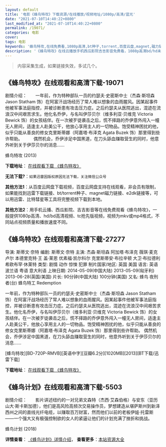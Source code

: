 ```yaml
---
layout: default
title: '电影《蜂鸟特攻》下载资源/在线播放/视频地址/1080p/高清/蓝光'
date: "2021-07-10T14:40:22+0800"
last_modified_at: "2021-07-10T14:40:22+0800"
permalink: /19071/
categories: 电影
cover:
tags: 电影
keywords: '蜂鸟特攻,在线免费看,1080p高清,bt种子,torrent,百度云盘,magnet,磁力链,迅雷下载资源'
description: '《蜂鸟特攻》在线云播放手机西瓜影院吉吉影音免费看，1080p高清bd/hd未删减完整版和tc抢先枪版，mkv/mp4格式，附带bt/torrent种子、magnet/磁力链、百度云盘、网盘资源迅雷下载链接'
---
```


>内容采集生成，如果链接失效，多试几个。


## 《蜂鸟特攻》在线观看和高清下载-19071

剧情介绍：　　一年前，作为特种部队一员的约瑟夫·史密斯中士（杰森·斯坦森 Jason Statham 饰）在阿富汗战场经历了常人难以想象的血雨腥风。因某起事件他被军事法庭指控，并被诊断患有攻击压力症。之后约瑟夫从医院逃出，混迹在流浪汉中间艰苦求生。他化名乔伊，与名叫伊莎贝尔（维多利亚·贝维克 Victoria Bewick 饰）的女孩结伴。在一次被歹徒袭击之后，慌不择路的乔伊意外闯入一幢无人房间，适逢主人赴美公干，他放心享用主人的一切物品。饱受精神困扰的他，似乎只能从善良的修女克里斯蒂娜（阿嘉塔·布泽克 Agata Buzek 饰）那里得到些许帮助。  　　偶然机会，乔伊涉足中国黑道，在刀头舔血赚取营生的同时，他意外听到关于伊莎贝尔的消息……


蜂鸟特攻 (2013)

**下载地址**： [在线观看下载 《蜂鸟特攻》](https://www.btbtdy.me/btdy/dy2557.html) 


**无法下载?**：`如果迅雷因版权原因无法下载，关注微信公众号 `

**其他方法1**：从百度云网盘下载视频，百度云网盘支持在线观看，非会员有限制，如果能找到迅雷下载链接、bt/torrent种子、magnet磁力链接、e2dk链接等，可以用迅雷、比特彗星等工具将完整视频下载到本地。

**其他方法2**：用手机云播、西瓜影院、吉吉影音等在线免费观看《蜂鸟特攻》，一般提供1080p高清、hd/bd高清视频、tc抢先版视频，视频为mkv或mp4格式，不同站点视频质量和播放速度不同。


## 《蜂鸟特攻》在线观看和高清下载-27277

导演: 斯蒂文·奈特 编剧: 斯蒂文·奈特 主演: 杰森·斯坦森 阿加塔·布泽克 薇琪·麦克卢尔 本德里克特·王 盖·莱恩 优素福·凯尔科尔 克里斯蒂安·布拉辛顿 大卫·布拉德利 希欧布罕·休莱特 类型: 剧情 动作 惊悚 犯罪 制片国家/地区: 英国 美国 语言: 英语 波兰语 粤语 意大利语 上映日期: 2014-05-09(中国大陆) 2013-05-09(匈牙利) 2013-06-28(英国/美国) 片长: 90分钟(中国大陆) 100分钟(美国) 又名: 蜂鸟 夜刑者(台) 蜂鸟特工 Redemption

一年前，作为特种部队一员的约瑟夫·史密斯中士（杰森·斯坦森 Jason Statham 饰）在阿富汗战场经历了常人难以想象的血雨腥风。因某起事件他被军事法庭指控，并被诊断患有攻击压力症。之后约瑟夫从医院逃出，混迹在流浪汉中间艰苦求生。他化名乔伊，与名叫伊莎贝尔（维多利亚·贝维克 Victoria Bewick 饰）的女孩结伴。在一次被歹徒袭击之后，慌不择路的乔伊意外闯入一幢无人房间，适逢主人赴美公干，他放心享用主人的一切物品。饱受精神困扰的他，似乎只能从善良的修女克里斯蒂娜（阿嘉塔·布泽克 Agata Buzek 饰）那里得到些许帮助。 偶然机会，乔伊涉足中国黑道，在刀头舔血赚取营生的同时，他意外听到关于伊莎贝尔的消息……


[蜂鸟特攻][BD-720P-RMVB][英语中字][豆瓣6.2分][1020MB][2013][BT下载/迅雷下载]

**下载地址**： [在线观看下载 《蜂鸟特攻》](https://www.btdx8.com/torrent/hummingbird_2013.html) 


## 《蜂鸟计划》在线观看和高清下载-5503

剧情介绍：　　影片讲述纽约的一对兄弟文森特（杰西·艾森伯格）与安东（亚历山大·斯卡斯加德），他们是高风险高频次交易操作员，梦想建造从堪萨斯州到新泽西州之间的直线光纤电缆，以赚取百万财富，然而他们以前的老板伊娃·托雷斯——一个强大又有极强控制欲的女人的紧逼让他们的计划充满了挫折和挑战。


蜂鸟计划 (2018)

**详情查看**： [《蜂鸟计划》详情介绍](/movie/5503/)， **查看更多**：[本站资源大全](/movie/t/all/)

